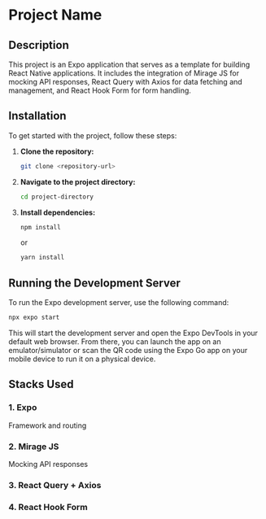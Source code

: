 # Project Name

## Description

This project is an Expo application that serves as a template for building React Native applications. It includes the integration of Mirage JS for mocking API responses, React Query with Axios for data fetching and management, and React Hook Form for form handling.

## Installation

To get started with the project, follow these steps:

1. **Clone the repository:**

   ```bash
   git clone <repository-url>
   ```

2. **Navigate to the project directory:**

   ```bash
   cd project-directory
   ```

3. **Install dependencies:**

   ```bash
   npm install
   ```

   or

   ```bash
   yarn install
   ```

## Running the Development Server

To run the Expo development server, use the following command:

```bash
npx expo start
```

This will start the development server and open the Expo DevTools in your default web browser. From there, you can launch the app on an emulator/simulator or scan the QR code using the Expo Go app on your mobile device to run it on a physical device.

## Stacks Used

### 1. Expo

Framework and routing

### 2. Mirage JS

Mocking API responses

### 3. React Query + Axios

### 4. React Hook Form

